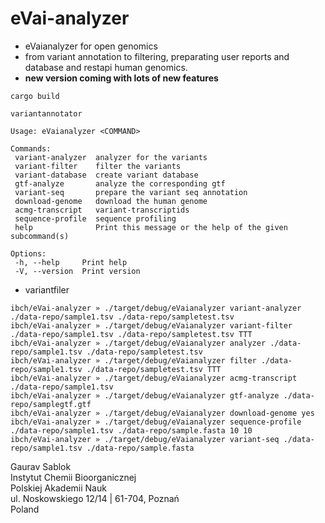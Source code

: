 # eVai-analyzer
 - eVaianalyzer for open genomics
 - from variant annotation to filtering, preparating user reports and database and restapi human genomics.
 - **new version coming with lots of new features**
 
 ```
 cargo build
 ```


 ```
 variantannotator

 Usage: eVaianalyzer <COMMAND>

 Commands:
  variant-analyzer  analyzer for the variants
  variant-filter    filter the variants
  variant-database  create variant database
  gtf-analyze       analyze the corresponding gtf
  variant-seq       prepare the variant seq annotation
  download-genome   download the human genome
  acmg-transcript   variant-transcriptids
  sequence-profile  sequence profiling
  help              Print this message or the help of the given subcommand(s)

 Options:
  -h, --help     Print help
  -V, --version  Print version

 ```

 - variantfiler 
 
 ```
 ibch/eVai-analyzer » ./target/debug/eVaianalyzer variant-analyzer ./data-repo/sample1.tsv ./data-repo/sampletest.tsv
 ibch/eVai-analyzer » ./target/debug/eVaianalyzer variant-filter ./data-repo/sample1.tsv ./data-repo/sampletest.tsv TTT
 ibch/eVai-analyzer » ./target/debug/eVaianalyzer analyzer ./data-repo/sample1.tsv ./data-repo/sampletest.tsv
 ibch/eVai-analyzer » ./target/debug/eVaianalyzer filter ./data-repo/sample1.tsv ./data-repo/sampletest.tsv TTT
 ibch/eVai-analyzer » ./target/debug/eVaianalyzer acmg-transcript ./data-repo/sample1.tsv 
 ibch/eVai-analyzer » ./target/debug/eVaianalyzer gtf-analyze ./data-repo/samplegtf.gtf
 ibch/eVai-analyzer » ./target/debug/eVaianalyzer download-genome yes
 ibch/eVai-analyzer » ./target/debug/eVaianalyzer sequence-profile ./data-repo/sample1.tsv ./data-repo/sample.fasta 10 10
 ibch/eVai-analyzer » ./target/debug/eVaianalyzer variant-seq ./data-repo/sample1.tsv ./data-repo/sample.fasta
 ```

 Gaurav Sablok \
 Instytut Chemii Bioorganicznej \
 Polskiej Akademii Nauk \
 ul. Noskowskiego 12/14 | 61-704, Poznań \
 Poland

